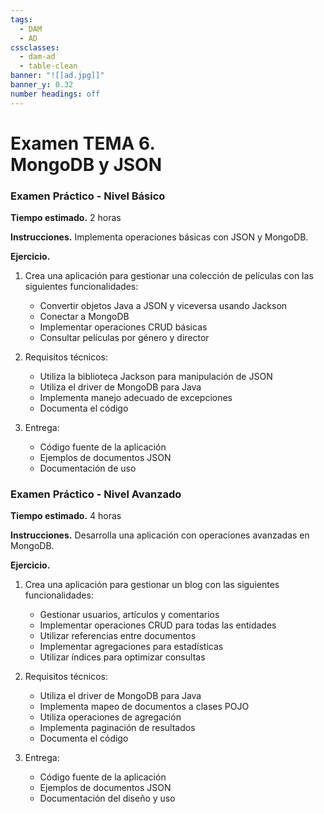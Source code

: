 ```yaml
---
tags:
  - DAM
  - AD
cssclasses:
  - dam-ad
  - table-clean
banner: "![[ad.jpg]]"
banner_y: 0.32
number headings: off
---
```


# **Examen TEMA 6.** <br>MongoDB y JSON

### Examen Práctico - Nivel Básico
**Tiempo estimado.** 2 horas

**Instrucciones.** Implementa operaciones básicas con JSON y MongoDB.

**Ejercicio.**
1. Crea una aplicación para gestionar una colección de películas con las siguientes funcionalidades:
   - Convertir objetos Java a JSON y viceversa usando Jackson
   - Conectar a MongoDB
   - Implementar operaciones CRUD básicas
   - Consultar películas por género y director

2. Requisitos técnicos:
   - Utiliza la biblioteca Jackson para manipulación de JSON
   - Utiliza el driver de MongoDB para Java
   - Implementa manejo adecuado de excepciones
   - Documenta el código

3. Entrega:
   - Código fuente de la aplicación
   - Ejemplos de documentos JSON
   - Documentación de uso

### Examen Práctico - Nivel Avanzado
**Tiempo estimado.** 4 horas

**Instrucciones.** Desarrolla una aplicación con operaciones avanzadas en MongoDB.

**Ejercicio.**
1. Crea una aplicación para gestionar un blog con las siguientes funcionalidades:
   - Gestionar usuarios, artículos y comentarios
   - Implementar operaciones CRUD para todas las entidades
   - Utilizar referencias entre documentos
   - Implementar agregaciones para estadísticas
   - Utilizar índices para optimizar consultas

2. Requisitos técnicos:
   - Utiliza el driver de MongoDB para Java
   - Implementa mapeo de documentos a clases POJO
   - Utiliza operaciones de agregación
   - Implementa paginación de resultados
   - Documenta el código

3. Entrega:
   - Código fuente de la aplicación
   - Ejemplos de documentos JSON
   - Documentación del diseño y uso